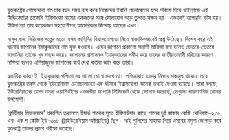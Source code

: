 যুক্তরাষ্ট্রের গোয়েন্দারা গত চার বছর সময় ব্যয় করে নিজেদের ইরানি জেনারেলের ছদ্ম পরিচয় দিয়ে থাইল্যান্ডে এই সিন্ডিকেটের তাকেশি ইবিসাওয়া নামের একজনের সঙ্গে যোগাযোগ গড়ে তুলতে সক্ষম হয়। এভাবেই ব্যাপারটা ফাঁস হয়। ইবিসাওয়া তার কয়েকজন সহযোগীসহ আমেরিকার জিম্মায় আছেন এখন।

মাসুদ রানা সিরিজের গল্পের মতো এসব কাহিনির বিশ্বাসযোগ্যতা নিয়ে স্বাভাবিকভাবেই প্রশ্ন উঠেছে। বিশেষ করে এই ঘটনায় জাপানের ইয়াকুজাদের নাম যুক্ত হওয়ায়। এদের জাপানে প্রকাশ্যে সন্ত্রাসী মাফিয়া বলা হলেও ভেতরে-ভেতরে জাপানিরা তাদের খুব পছন্দ করে। জাপানের প্রশাসনও ইয়াকুজাদের সমীহ করে তাদের জাতীয়তাবাদী চরিত্রের কারণে। মাফিয়া হলেও এশিয়াজুড়ে জাপানের স্বার্থ দেখা কর্তব্য জ্ঞান করে তারা।

স্বভাবিক কারণেই  ইয়াকুজারা পশ্চিমাদের ভালো চোখে দেখে না। পশ্চিমারাও এদের নিন্দায় পঞ্চমুখ থাকে। তবে যুক্তরাষ্ট্রের তরফ থেকে ইউরেনিয়াম চোরাচালানের এই ঘটনার বিশ্বাসযোগ্য অনেক তথ্যই দেওয়া হয়েছে। তারা বলছে, ইউরেনিয়ামের যেসব নমুনা ওয়াশিংটনের এজেন্টরা জাপানি সিন্ডিকেট থেকে জোগাড় করেছে, সেগুলো পারমাণবিক বোমার উপযোগী।

‘ফ্রন্টিয়ার মিয়ানমারে’ প্রকাশিত তথ্যমতে ইয়ার্ড শার্কের সূত্রে ইবিসাউয়ার কাছে শানের দুই হাজার কেজি থোরিয়াম–২৩২ এবং এক শ কেজি ইউ-৩০৮ (ট্রাইউরেনিয়াম অক্টক্সাইড) ছিল। থাই পুলিশের সাহায্য নিয়ে এসবের নমুনা জোগাড় করে যুক্তরাষ্ট্র তাদের ল্যাবে পরীক্ষা করেছে।
